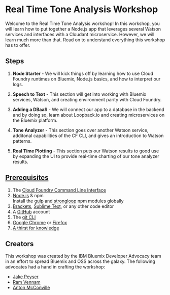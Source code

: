 # Real Time Tone Analysis Workshop
Welcome to the Real Time Tone Analysis workshop! In this workshop, you will learn how to put together a Node.js app that leverages several Watson services and interfaces with a Cloudant microservice. However, we will learn much more than that. Read on to understand everything this workshop has to offer.

## Steps
1. **Node Starter** - We will kick things off by learning how to use Cloud Foundry runtimes on Bluemix, Node.js basics, and how to interpret our logs.

2. **Speech to Text** - This section will get into working with Bluemix services, Watson, and creating environment parity with Cloud Foundry.

3. **Adding a DBaaS** - We will connect our app to a database in the backend and by doing so, learn about Loopback.io and creating microservices on the Bluemix platform.

4. **Tone Analyzer** - This section goes over another Watson service, additonal capabilities of the CF CLI, and gives an introduction to Watson patterns.

5. **Real Time Plotting** - This section puts our Watson results to good use by expanding the UI to provide real-time charting of our tone analyzer results.

## [Prerequisites][prereq_pdf]

1. The [Cloud Foundry Command Line Interface][cf_cli_url]
2. [Node.js][node_download_url] & npm  
	Install the [gulp][gulp_npm_url] and [strongloop][strongloop_npm_url] npm modules globally
3. [Brackets][brackets_url], [Sublime Text][sublime_url], or any other code editor
4. A [GitHub][gh_url] account
5. The [git CLI][git_cli_url]
6. [Google Chrome][chrome_url] or [Firefox][firefox_url]
7. [A thirst for knowledge][kip_url]

## Creators
This workshop was created by the IBM Bluemix Developer Advocacy team in an effort to spread Bluemix and OSS across the galaxy. The following advocates had a hand in crafting the workshop:

* [Jake Peyser](https://twitter.com/jakepeyser)
* [Ram Vennam](https://twitter.com/RamVennam)
* [Anton McConville](https://twitter.com/antonmc)

<!--Links-->
[prereq_pdf]: https://ibm.box.com/s/brq6qumkzqfu29hm96tgw8vfa0pcpk1k
[cf_cli_url]: https://github.com/cloudfoundry/cli
[node_download_url]:https://nodejs.org/en/download/
[gulp_npm_url]: https://www.npmjs.com/package/gulp
[strongloop_npm_url]: https://www.npmjs.com/package/strongloop
[brackets_url]: http://brackets.io/
[sublime_url]: https://www.sublimetext.com/
[gh_url]: https://github.com/
[git_cli_url]: https://git-scm.com/book/en/v2/Getting-Started-Installing-Git
[chrome_url]: https://www.google.com/chrome/browser/desktop/
[firefox_url]: https://www.mozilla.org/en-US/firefox/new/
[kip_url]: https://www.youtube.com/watch?v=za61nlcOxf8
